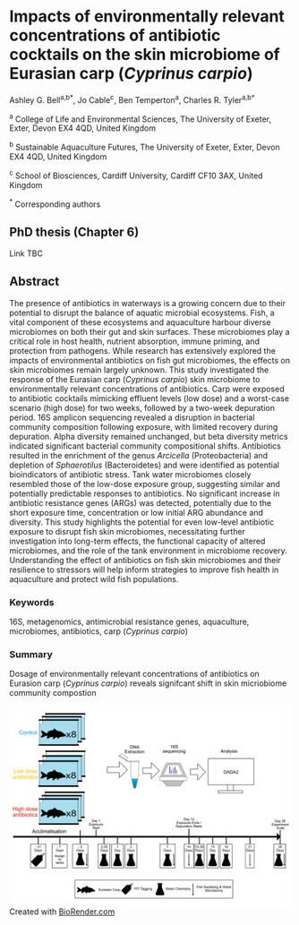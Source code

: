 # Impacts of environmentally relevant concentrations of antibiotic cocktails on the skin microbiome of Eurasian carp (*Cyprinus carpio*)

Ashley G. Bell<sup>a,b*</sup>, Jo Cable<sup>c</sup>, Ben Temperton<sup>a</sup>, Charles R. Tyler<sup>a,b*</sup>

<sup>a</sup> College of Life and Environmental Sciences, The University of Exeter, Exter, Devon EX4 4QD, United Kingdom

<sup>b</sup> Sustainable Aquaculture Futures, The University of Exeter, Exter, Devon EX4 4QD, United Kingdom

<sup>c</sup> School of Biosciences, Cardiff University, Cardiff CF10 3AX, United Kingdom

<sup>*</sup> Corresponding authors

## PhD thesis (Chapter 6)
Link TBC

## Abstract
The presence of antibiotics in waterways is a growing concern due to their potential to disrupt the balance of aquatic microbial ecosystems. Fish, a vital component of these ecosystems and aquaculture harbour diverse microbiomes on both their gut and skin surfaces. These microbiomes play a critical role in host health, nutrient absorption, immune priming, and protection from pathogens. While research has extensively explored the impacts of environmental antibiotics on fish gut microbiomes, the effects on skin microbiomes remain largely unknown. This study investigated the response of the Eurasian carp (*Cyprinus carpio*) skin microbiome to environmentally relevant concentrations of antibiotics. Carp were exposed to antibiotic cocktails mimicking effluent levels (low dose) and a worst-case scenario (high dose) for two weeks, followed by a two-week depuration period. 16S amplicon sequencing revealed a disruption in bacterial community composition following exposure, with limited recovery during depuration. Alpha diversity remained unchanged, but beta diversity metrics indicated significant bacterial community compositional shifts. Antibiotics resulted in the enrichment of the genus *Arcicella* (Proteobacteria) and depletion of *Sphaerotilus* (Bacteroidetes) and were identified as potential bioindicators of antibiotic stress. Tank water microbiomes closely resembled those of the low-dose exposure group, suggesting similar and potentially predictable responses to antibiotics. No significant increase in antibiotic resistance genes (ARGs) was detected, potentially due to the short exposure time, concentration or low initial ARG abundance and diversity. This study highlights the potential for even low-level antibiotic exposure to disrupt fish skin microbiomes, necessitating further investigation into long-term effects, the functional capacity of altered microbiomes, and the role of the tank environment in microbiome recovery. Understanding the effect of antibiotics on fish skin microbiomes and their resilience to stressors will help inform strategies to improve fish health in aquaculture and protect wild fish populations.

### Keywords
16S, metagenomics, antimicrobial resistance genes, aquaculture, microbiomes, antibiotics, carp (*Cyprinus carpio*)

### Summary
Dosage of environmentally relevant concentrations of antibiotics on Eurasion carp (*Cyprinus carpio*) reveals signifcant shift in skin micriobiome community compostion

![Overall experimental design schematic](Antibiotics_expt.jpg?raw=true)
Created with [BioRender.com](https://www.biorender.com/)
